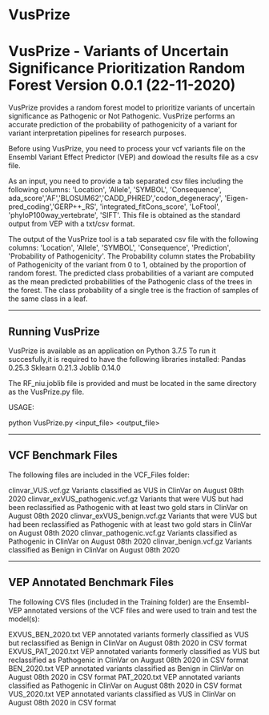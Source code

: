 # VusPrize

VusPrize - Variants of Uncertain Significance Prioritization Random Forest
Version 0.0.1 (22-11-2020)
===========================================================================

VusPrize provides a random forest model to prioritize variants of uncertain
significance as Pathogenic or Not Pathogenic. VusPrize performs an accurate
prediction of the probability of pathogenicity of a variant for variant 
interpretation pipelines for research purposes. 

Before using VusPrize, you need to process your vcf variants file on the
Ensembl Variant Effect Predictor (VEP) and dowload the results file as a csv
file. 

As an input, you need to provide a tab separated csv files including
the following columns: 'Location', 'Allele', 'SYMBOL', 'Consequence',
ada_score','AF','BLOSUM62','CADD_PHRED','codon_degeneracy',
'Eigen-pred_coding','GERP++_RS',  'integrated_fitCons_score', 'LoFtool', 'phyloP100way_vertebrate', 'SIFT'. This file is obtained as the standard 
output from VEP with a txt/csv format.

The output of the VusPrize tool is a tab separated csv file with the following 
columns: 'Location', 'Allele', 'SYMBOL', 'Consequence', 'Prediction', 
'Probability of Pathogenicity'.
The Probability column states the Probability of Pathogenicity of the variant
from 0 to 1, obtained by the proportion of random forest. The predicted class probabilities of a variant are computed as the mean predicted probabilities of 
the Pathogenic class of the trees in the forest. The class probability of a 
single tree is the fraction of samples of the same class in a leaf.

--------------------
Running VusPrize
--------------------

VusPrize is available as an application on Python 3.7.5 To run it 
succesfully,it is required to have the following libraries installed:
Pandas 0.25.3
Sklearn 0.21.3
Joblib 0.14.0

The RF_niu.joblib file is provided and must be located in the same directory as 
the VusPrize.py file.

USAGE:

python VusPrize.py <input_file> <output_file>


--------------------
VCF Benchmark Files
--------------------

The following files are included in the VCF_Files folder:

clinvar_VUS.vcf.gz  Variants classified as VUS in ClinVar on August 08th 2020
clinvar_exVUS_pathogenic.vcf.gz Variants that were VUS but had been reclassified as Pathogenic with at least two gold stars in ClinVar on August 08th 2020
clinvar_exVUS_benign.vcf.gz Variants that were VUS but had been reclassified as Pathogenic with at least two gold stars in ClinVar on August 08th 2020
clinvar_pathogenic.vcf.gz Variants classified as Pathogenic in ClinVar on August 08th 2020
clinvar_benign.vcf.gz Variants classified as Benign in ClinVar on August 08th 2020

--------------------
VEP Annotated Benchmark Files
--------------------

The following CVS files (included in the Training folder) are the Ensembl-VEP annotated versions of the VCF files and were used to train and test the model(s): 

EXVUS_BEN_2020.txt  VEP annotated variants formerly classified as VUS but reclassified as Benign in ClinVar on August 08th 2020 in CSV format
EXVUS_PAT_2020.txt VEP annotated variants formerly classified as VUS but reclassified as Pathogenic in ClinVar on August 08th 2020 in CSV format
BEN_2020.txt  VEP annotated variants classified as Benign in ClinVar on August 08th 2020 in CSV format
PAT_2020.txt  VEP annotated variants classified as Pathogenic in ClinVar on August 08th 2020 in CSV format
VUS_2020.txt  VEP annotated variants classified as VUS in ClinVar on August 08th 2020 in CSV format
